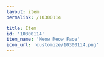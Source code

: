 ```yaml
---
layout: item
permalink: /10300114

title: Item
id: '10300114'
item_name: 'Meow Meow Face'
icon_url: 'customize/10300114.png'
---
```

